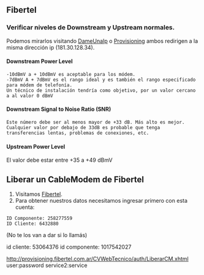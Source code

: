 ## Fibertel

### Verificar niveles de Downstream y Upstream normales.
Podemos mirarlos visitando [DameUnaIp](http://dameunaip.com.ar) o [Provisioning](http://provisioning.fibertel.com.ar/) ambos redirigen a la misma dirección ip (181.30.128.34).
#### Downstream Power Level
```
-10dBmV a + 10dBmV es aceptable para los módem.   
-7dBmV A + 7dBmV es el rango ideal y es también el rango especificado para módem de telefonía.   
Un técnico de instalación tendría como objetivo, por un valor cercano a al valor 0 dBmV
```
#### Downstream Signal to Noise Ratio (SNR)
```
Este número debe ser al menos mayor de +33 dB. Más alto es mejor.     
Cualquier valor por debajo de 33dB es probable que tenga transferencias lentas, problemas de conexiones, etc.
```
#### Upstream Power Level
El valor debe estar entre +35 a +49 dBmV  

## Liberar un CableModem de Fibertel

1. Visitamos [Fibertel](http://dameunaip.com.ar).
2. Para obtener nuestros datos necesitamos ingresar primero con esta cuenta:
```
ID Componente: 258277559     
ID Cliente: 6432880
```
(No te los van a dar si lo llamás)

id cliente: 53064376
id componente: 1017542027

http://provisioning.fibertel.com.ar/CVWebTecnico/auth/LiberarCM.xhtml
user:password service2:service
